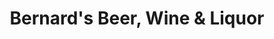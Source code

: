 ---
title: "Bernard's Beer, Wine & Liquor"
url: /lubbock/bernards-beer-wine-and-liquor/
shop: alcohol
---